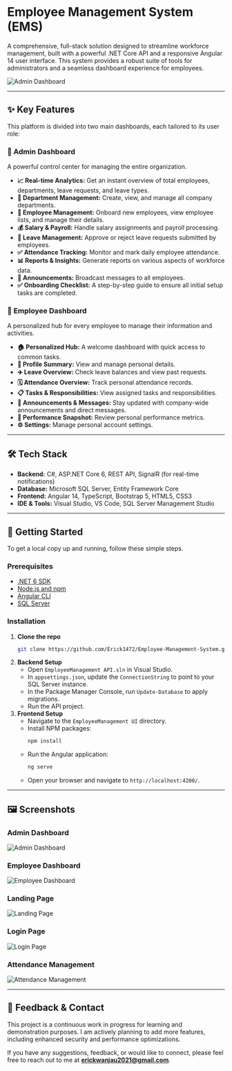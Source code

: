 # Employee Management System (EMS)

A comprehensive, full-stack solution designed to streamline workforce management, built with a powerful .NET Core API and a responsive Angular 14 user interface. This system provides a robust suite of tools for administrators and a seamless dashboard experience for employees.

![Admin Dashboard](./Screenshots/Employee%20Management%20System%20-%20Google%20Chrome%2006_22_2025%2011_39_54%20AM.png)

---

## ✨ Key Features

This platform is divided into two main dashboards, each tailored to its user role:

### 👑 Admin Dashboard
A powerful control center for managing the entire organization.
*   **📈 Real-time Analytics:** Get an instant overview of total employees, departments, leave requests, and leave types.
*   **🏢 Department Management:** Create, view, and manage all company departments.
*   **👥 Employee Management:** Onboard new employees, view employee lists, and manage their details.
*   **💰 Salary & Payroll:** Handle salary assignments and payroll processing.
*   **🌴 Leave Management:** Approve or reject leave requests submitted by employees.
*   **✅ Attendance Tracking:** Monitor and mark daily employee attendance.
*   **📊 Reports & Insights:** Generate reports on various aspects of workforce data.
*   **📢 Announcements:** Broadcast messages to all employees.
*   **✅ Onboarding Checklist:** A step-by-step guide to ensure all initial setup tasks are completed.

### 👤 Employee Dashboard
A personalized hub for every employee to manage their information and activities.
*   **🏠 Personalized Hub:** A welcome dashboard with quick access to common tasks.
*   **📝 Profile Summary:** View and manage personal details.
*   **✈️ Leave Overview:** Check leave balances and view past requests.
*   **🗓️ Attendance Overview:** Track personal attendance records.
*   **📋 Tasks & Responsibilities:** View assigned tasks and responsibilities.
*   **📣 Announcements & Messages:** Stay updated with company-wide announcements and direct messages.
*   **🚀 Performance Snapshot:** Review personal performance metrics.
*   **⚙️ Settings:** Manage personal account settings.

---

## 🛠️ Tech Stack

*   **Backend:** C#, ASP.NET Core 6, REST API, SignalR (for real-time notifications)
*   **Database:** Microsoft SQL Server, Entity Framework Core
*   **Frontend:** Angular 14, TypeScript, Bootstrap 5, HTML5, CSS3
*   **IDE & Tools:** Visual Studio, VS Code, SQL Server Management Studio

---

## 🚀 Getting Started

To get a local copy up and running, follow these simple steps.

### Prerequisites

*   [.NET 6 SDK](https://dotnet.microsoft.com/download/dotnet/6.0)
*   [Node.js and npm](https://nodejs.org/en/)
*   [Angular CLI](https://angular.io/cli)
*   [SQL Server](https://www.microsoft.com/en-us/sql-server/sql-server-downloads)

### Installation

1.  **Clone the repo**
    ```sh
    git clone https://github.com/Erick1472/Employee-Management-System.git
    ```
2.  **Backend Setup**
    *   Open `EmployeeManagement API.sln` in Visual Studio.
    *   In `appsettings.json`, update the `ConnectionString` to point to your SQL Server instance.
    *   In the Package Manager Console, run `Update-Database` to apply migrations.
    *   Run the API project.
3.  **Frontend Setup**
    *   Navigate to the `EmployeeManagement UI` directory.
    *   Install NPM packages:
        ```sh
        npm install
        ```
    *   Run the Angular application:
        ```sh
        ng serve
        ```
    *   Open your browser and navigate to `http://localhost:4200/`.

---

## 🖼️ Screenshots

### Admin Dashboard
![Admin Dashboard](./Screenshots/Employee%20Management%20System%20-%20Google%20Chrome%2006_22_2025%2011_39_54%20AM.png)

### Employee Dashboard
![Employee Dashboard](./Screenshots/Employee%20Management%20System%20-%20Google%20Chrome%2006_22_2025%2011_41_28%20AM.png)

### Landing Page
![Landing Page](./Screenshots/Employee%20Management%20System%20-%20Google%20Chrome%2006_22_2025%2011_40_51%20AM.png)

### Login Page
![Login Page](./Screenshots/Employee%20Management%20System%20-%20Google%20Chrome%2006_22_2025%2011_48_37%20AM.png)

### Attendance Management
![Attendance Management](./Screenshots/Employee%20Management%20System%20-%20Google%20Chrome%2006_22_2025%2011_49_31%20AM.png)

---

## 💬 Feedback & Contact

This project is a continuous work in progress for learning and demonstration purposes. I am actively planning to add more features, including enhanced security and performance optimizations.

If you have any suggestions, feedback, or would like to connect, please feel free to reach out to me at **erickwanjau2021@gmail.com**.
